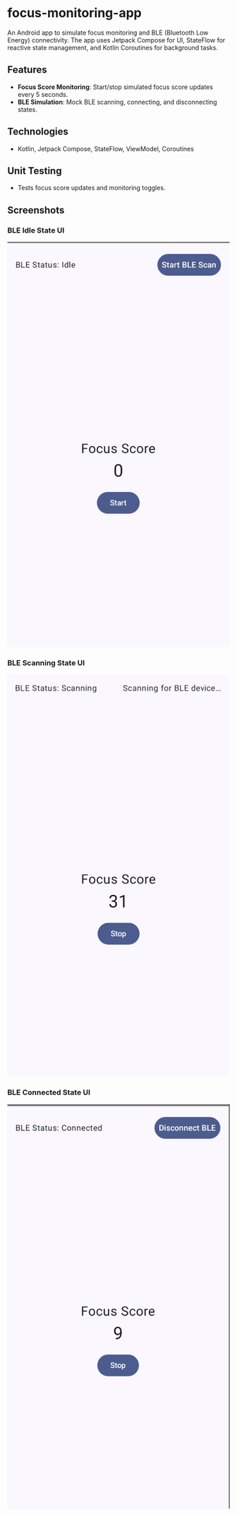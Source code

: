 # focus-monitoring-app

An Android app to simulate focus monitoring and BLE (Bluetooth Low Energy) connectivity. The app uses Jetpack Compose for UI, StateFlow for reactive state management, and Kotlin Coroutines for background tasks.

## Features

- **Focus Score Monitoring**: Start/stop simulated focus score updates every 5 seconds.
- **BLE Simulation**: Mock BLE scanning, connecting, and disconnecting states.

## Technologies

- Kotlin, Jetpack Compose, StateFlow, ViewModel, Coroutines

## Unit Testing

- Tests focus score updates and monitoring toggles.

## Screenshots

### BLE Idle State UI
![BLE Idle State UI](screenshots/idle.png)

### BLE Scanning State UI
![BLE Scanning State UI](screenshots/scanning.png)

### BLE Connected State UI
![BLE Connected State UI](screenshots/connected.png)
